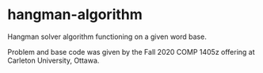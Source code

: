 # hangman-algorithm
Hangman solver algorithm functioning on a given word base.

Problem and base code was given by the Fall 2020 COMP 1405z offering at Carleton University, Ottawa.
